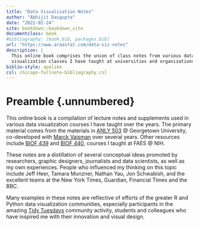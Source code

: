 ```yaml
---
title: "Data Visualization Notes"
author: "Abhijit Dasgupta"
date: "2022-02-24"
site: bookdown::bookdown_site
documentclass: book
#bibliography: [book.bib, packages.bib]
url: "https://www.araastat.com/data-viz-notes"
description: |
  This online book comprises the union of class notes from various data 
  visualization classes I have taught at universities and organizations
biblio-style: apalike
csl: chicago-fullnote-bibliography.csl
---
```


# Preamble {.unnumbered}

This online book is a compilation of lecture notes and supplements used in various data visualization courses I have taught over the years. The primary material comes from the materials in [ANLY 503](https://anly503.netlify.app) @ Georgetown University, co-developed with [Marck Vaisman](https://www.github.com/wahalulu) over several years. Other resources include [BIOF 439](https://www.araastat.com/BIOF439) and [BIOF 440](https://www.araastat.com/BIOF440), courses I taught at FAES @ NIH.

These notes are a distillation of several conceptual ideas promoted by researchers, graphic designers, journalists and data scientists, as well as my own experiences. People who influenced my thinking on this topic include Jeff Heer, Tamara Munzner, Nathan Yau, Jon Schwabish, and the excellent teams at the New York Times, Guardian, Financial Times and the BBC.

Many examples in these notes are reflective of efforts of the greater R and Python data visualization communities, especially participants in the amazing [Tidy Tuesdays](https://github.com/rfordatascience/tidytuesday) community activity, students and colleagues who have inspired me with their innovation and visual design.
